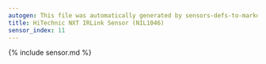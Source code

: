 ```yaml
---
autogen: This file was automatically generated by sensors-defs-to-markdown.py
title: HiTechnic NXT IRLink Sensor (NIL1046)
sensor_index: 11
---
```


{% include sensor.md %}

